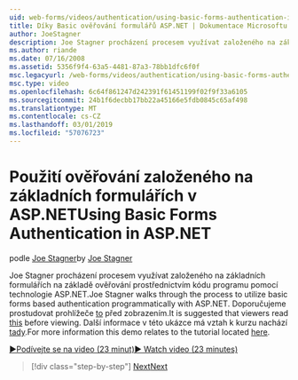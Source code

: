 ```yaml
---
uid: web-forms/videos/authentication/using-basic-forms-authentication-in-aspnet
title: Díky Basic ověřování formulářů ASP.NET | Dokumentace Microsoftu
author: JoeStagner
description: Joe Stagner procházení procesem využívat založeného na základních formulářích na základě ověřování prostřednictvím kódu programu pomocí technologie ASP.NET. Doporučuje se, že prohlížeče, přečtěte si tento dříve než...
ms.author: riande
ms.date: 07/16/2008
ms.assetid: 5356f9f4-63a5-4481-87a3-78bb1dfc6f0f
msc.legacyurl: /web-forms/videos/authentication/using-basic-forms-authentication-in-aspnet
msc.type: video
ms.openlocfilehash: 6c64f861247d242391f61451199f02f9f33a6105
ms.sourcegitcommit: 24b1f6decbb17bb22a45166e5fdb0845c65af498
ms.translationtype: MT
ms.contentlocale: cs-CZ
ms.lasthandoff: 03/01/2019
ms.locfileid: "57076723"
---
```

<a name="using-basic-forms-authentication-in-aspnet"></a><span data-ttu-id="51018-104">Použití ověřování založeného na základních formulářích v ASP.NET</span><span class="sxs-lookup"><span data-stu-id="51018-104">Using Basic Forms Authentication in ASP.NET</span></span>
====================
<span data-ttu-id="51018-105">podle [Joe Stagner](https://github.com/JoeStagner)</span><span class="sxs-lookup"><span data-stu-id="51018-105">by [Joe Stagner](https://github.com/JoeStagner)</span></span>

<span data-ttu-id="51018-106">Joe Stagner procházení procesem využívat založeného na základních formulářích na základě ověřování prostřednictvím kódu programu pomocí technologie ASP.NET.</span><span class="sxs-lookup"><span data-stu-id="51018-106">Joe Stagner walks through the process to utilize basic forms based authentication programmatically with ASP.NET.</span></span> <span data-ttu-id="51018-107">Doporučujeme prostudovat prohlížeče [to](../../overview/older-versions-security/introduction/security-basics-and-asp-net-support-vb.md) před zobrazením.</span><span class="sxs-lookup"><span data-stu-id="51018-107">It is suggested that viewers read [this](../../overview/older-versions-security/introduction/security-basics-and-asp-net-support-vb.md) before viewing.</span></span> <span data-ttu-id="51018-108">Další informace v této ukázce má vztah k kurzu nachází [tady](../../overview/older-versions-security/introduction/an-overview-of-forms-authentication-vb.md).</span><span class="sxs-lookup"><span data-stu-id="51018-108">For more information this demo relates to the tutorial located [here](../../overview/older-versions-security/introduction/an-overview-of-forms-authentication-vb.md).</span></span>

[<span data-ttu-id="51018-109">&#9654;Podívejte se na video (23 minut)</span><span class="sxs-lookup"><span data-stu-id="51018-109">&#9654; Watch video (23 minutes)</span></span>](https://channel9.msdn.com/Blogs/ASP-NET-Site-Videos/using-basic-forms-authentication-in-aspnet)

> [!div class="step-by-step"]
> [<span data-ttu-id="51018-110">Next</span><span class="sxs-lookup"><span data-stu-id="51018-110">Next</span></span>](how-to-change-the-forms-authentication-properties.md)
